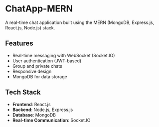 # ChatApp-MERN

A real-time chat application built using the MERN (MongoDB, Express.js, React.js, Node.js) stack.

## Features

- Real-time messaging with WebSocket (Socket.IO)
- User authentication (JWT-based)
- Group and private chats
- Responsive design
- MongoDB for data storage

## Tech Stack

- **Frontend**: React.js
- **Backend**: Node.js, Express.js
- **Database**: MongoDB
- **Real-time Communication**: Socket.IO

